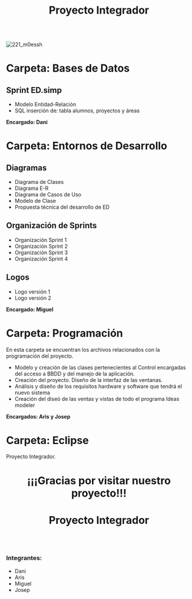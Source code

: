 <h1 align="center">Proyecto Integrador</h1><br><br>

![221_m0essh](https://github.com/Aristex12/ProyectoIntegrador/assets/118904961/ec825df6-f444-4f35-8559-5aae8bcdb33b)




# Carpeta: Bases de Datos

## Sprint ED.simp

- Modelo Entidad-Relación
- SQL inserción de: tabla alumnos, proyectos y áreas

**Encargado: Dani**

# Carpeta: Entornos de Desarrollo

## Diagramas

- Diagrama de Clases
- Diagrama E-R
- Diagrama de Casos de Uso
- Modelo de Clase
- Propuesta técnica del desarrollo de ED

## Organización de Sprints

- Organización Sprint 1
- Organización Sprint 2
- Organización Sprint 3
- Organización Sprint 4

## Logos

- Logo versión 1
- Logo versión 2

**Encargado: Miguel**

# Carpeta: Programación

En esta carpeta se encuentran los archivos relacionados con la programación del proyecto.

- Modelo y creación de las clases pertenecientes al Control encargadas del acceso a BBDD y del manejo de la aplicación.
- Creación del proyecto. Diseño de la interfaz de las ventanas.
- Análisis y diseño de los requisitos hardware y software que tendrá el nuevo sistema
- Creación del diseó de las ventas y vistas de todo el programa Ideas modeler

**Encargados: Aris y Josep**

# Carpeta: Eclipse

Proyecto Integrador.
<h1 align="center">¡¡¡Gracias por visitar nuestro proyecto!!!</h1>


<h1 align="center">Proyecto Integrador</h1><br><br>
  <h3>Integrantes:</h3>
  <ul>
    <li>Dani</li>
    <li>Aris</li>
    <li>Miguel</li>
    <li>Josep</li>
  </ul>
